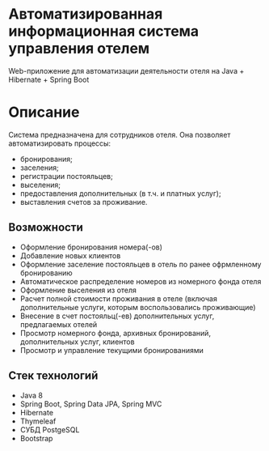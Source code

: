 # Автоматизированная информационная система управления отелем
Web-приложение для автоматизации деятельности отеля на Java + Hibernate + Spring Boot

# Описание
Система предназначена для сотрудников отеля. Она позволяет автоматизировать процессы:
+ бронирования;
+ заселения;
+ регистрации постояльцев;
+ выселения;
+ предоставления дополнительных (в т.ч. и платных услуг);
+ выставления счетов за проживание.

## Возможности
+ Оформление бронирования номера(-ов)
+ Добавление новых клиентов
+ Оформление заселение постояльцев в отель по ранее офрмленному бронированию
+ Автоматическое распределение номеров из номерного фонда отеля
+ Оформление выселения из отеля
+ Расчет полной стоимости проживания в отеле (включая дополнительные услуги, которым воспользовались проживающие)
+ Внесение в счет постояльц(-ев) дополнительных услуг, предлагаемых отелей
+ Просмотр номерного фонда, архивных бронирований, дополнительных услуг, клиентов
+ Просмотр и управление текущими бронированиями


## Стек технологий
+ Java 8
+ Spring Boot, Spring Data JPA, Spring MVC
+ Hibernate
+ Thymeleaf
+ СУБД PostgeSQL
+ Bootstrap
